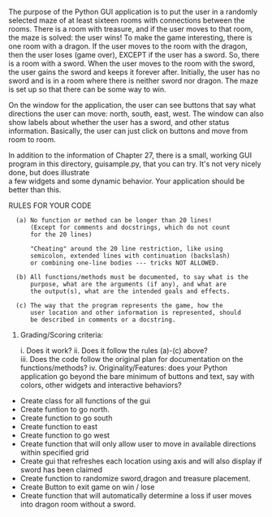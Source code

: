 
  The purpose of the Python GUI application is to put the user
  in a randomly selected maze of at least sixteen rooms with 
  connections between the rooms.  There is a room with treasure,
  and if the user moves to that room, the maze is solved:  the
  user wins!  To make the game interesting, there is one room
  with a dragon.  If the user moves to the room with the dragon,
  then the user loses (game over), EXCEPT if the user has a 
  sword.  So, there is a room with a sword.  When the user moves
  to the room with the sword, the user gains the sword and keeps
  it forever after.  Initially, the user has no sword and is in
  a room where there is neither sword nor dragon.  The maze is 
  set up so that there can be some way to win.  

  On the window for the application, the user can see buttons 
  that say what directions the user can move:  north, south, 
  east, west.  The window can also show labels about whether the
  user has a sword, and other status information.  Basically, the 
  user can just click on buttons and move from room to room.

  In addition to the information of Chapter 27, there is a 
  small, working GUI program in this directory, guisample.py, 
  that you can try.  It's not very nicely done, but does illustrate  
  a few widgets and some dynamic behavior.  Your application should
  be better than this.

  RULES FOR YOUR CODE 

      (a) No function or method can be longer than 20 lines!  
          (Except for comments and docstrings, which do not count 
          for the 20 lines) 

          "Cheating" around the 20 line restriction, like using 
          semicolon, extended lines with continuation (backslash)
          or combining one-line bodies --- tricks NOT ALLOWED.

      (b) All functions/methods must be documented, to say what is the
          purpose, what are the arguments (if any), and what are
          the output(s), what are the intended goals and effects. 

      (c) The way that the program represents the game, how the 
          user location and other information is represented, should
          be described in comments or a docstring.  

  1.  Grading/Scoring criteria:

      i.   Does it work?
      ii.  Does it follow the rules (a)-(c) above?  
      iii. Does the code follow the original plan for documentation 
            on the functions/methods? 
      iv.  Originality/Features:  does your Python application go 
            beyond the bare minimum of buttons and text, say with 
            colors, other widgets and interactive behaviors? 

- Create class for all functions of the gui
- Create funtion to go north.
- Create function to go south
- Create function to east
- Create function to go west
- Create function that will only allow user to move in available directions within specified grid
- Create gui that refreshes each location using axis and will also display if sword has been claimed
- Create function to randomize sword,dragon and treasure placement.
- Create Button to exit game on win / lose
- Create function that will automatically determine a loss if user moves into dragon room without a sword. 


